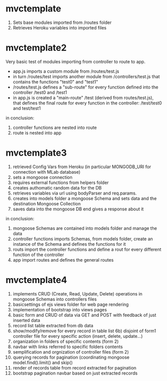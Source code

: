 # mvctemplate
1) Sets base modules imported from /routes folder
2) Retrieves Heroku variables into imported files

# mvctemplate2
Very basic test of modules importing from controller to route to app.
- app.js imports a custom module from /routes/test.js
- in turn /routes/test imports another module from /controllers/test.js that contains the functions "test0" and "test1"
- /routes/test.js defines a "sub-route" for every function defined into the controller /test0 and /test1
- in app.js is created a "main-route" /test (derived from routes/test.js), that defines the final route for every function in the controller:  /test/test0 and test/test1

in conclusion:
1) controller functions are nested into route
2) route is nested into app

# mvctemplate3
1) retrieved Config Vars from Heroku (in particular MONGODB_URI for connection with MLab database)
2) sets a mongoose connection
3) requires external functions from helpers folder
4) creates authomatic random data for the DB
5) retrieves variables via url using bodyParser and req.params.
6) creates into models folder a mongoose Schema and sets data and the destination Mongoose Collection
7) saves data into the mongoose DB end gives a response about it

in conclusion:
1) mongoose Schemas are contained into models folder and manage the data
2) controller functions imports Schemas, from models folder, create an instance of the Schema and defines the functions for it
1) routs import the controller functions and define a rout for every different function of the controller 
2) app import routes and defines the general routes

# mvctemplate4
1) implements CRUD (Create, Read, Update, Delete) operations in mongoose Schemas
into controllers files
2) basicsettings of ejs views folder for web page rendering
3) implementation of bootstrap into views pages
4) basic form and CRUD of data via GET and POST with feedback of just inserted data
5) record list table extracted from db data
6) show/modify/remove for every record in table list
6b) disjoint of form1 controller file for every specific action (insert, delete, update...)
7) organization in folders of specific contents (form 2)
8) navbar with links referred to specific folders contents
9) semplification and orgnization of controller files (form 2)
10) querying records for pagination (coordinating mongoose model.find().limit() and skip()
11) render of records table from record extracted for pagination
12) bootstrap pagination navbar based on just extracted records


